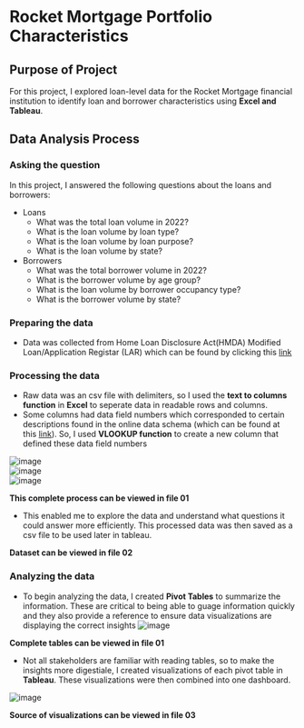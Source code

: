 # Rocket Mortgage Portfolio Characteristics

## Purpose of Project

For this project, I explored loan-level data for the Rocket Mortgage financial institution to identify loan and borrower characteristics using **Excel and Tableau**. 

## Data Analysis Process

### Asking the question

In this project, I answered the following questions about the loans and borrowers:

- Loans  
  - What was the total loan volume in 2022?  
  - What is the loan volume by loan type?  
  - What is the loan volume by loan purpose?
  - What is the loan volume by state?
- Borrowers
  - What was the total borrower volume in 2022?
  - What is the borrower volume by age group?
  - What is the loan volume by borrower occupancy type?
  - What is the borrower volume by state?

### Preparing the data

- Data was collected from Home Loan Disclosure Act(HMDA) Modified Loan/Application Registar (LAR) which can be found by clicking this [link](https://ffiec.cfpb.gov/data-publication/modified-lar/2022)

### Processing the data  

- Raw data was an csv file with delimiters, so I used the **text to columns function** in **Excel** to seperate data in readable rows and columns.
- Some columns had data field numbers which corresponded to certain descriptions found in the online data schema (which can be found at this [link](https://ffiec.cfpb.gov/documentation/publications/modified-lar/modified-lar-schema)). So, I used **VLOOKUP function** to create a new column that defined these data field numbers    
  
![image](https://github.com/DestinyWyche/02_Proj_Rocket-Mortgage_Characteristics/assets/111715383/ba5ac79b-2bd6-4177-b72e-e53981f03482)  
![image](https://github.com/DestinyWyche/02_Proj_Rocket-Mortgage_Characteristics/assets/111715383/dd13ac10-2a7b-42ab-9e08-5e9984632053)  
![image](https://github.com/DestinyWyche/02_Proj_Rocket-Mortgage_Characteristics/assets/111715383/d20cfac1-7d0a-4dee-bd1f-55a30a1cc439)    
   
 **This complete process can be viewed in file 01**  
  - This enabled me to explore the data and understand what questions it could answer more efficiently. This processed data was then saved as a csv file to be used later in tableau.
  
**Dataset can be viewed in file 02**
  
### Analyzing the data

- To begin analyzing the data, I created **Pivot Tables** to summarize the information. These are critical to being able to guage information quickly and they also provide a reference to ensure data visualizations are displaying the correct insights
  ![image](https://github.com/DestinyWyche/02_Proj_Rocket-Mortgage_Characteristics/assets/111715383/fd1bc043-5f19-4e8a-8f59-c39b55146ed6)  
  
**Complete tables can be viewed in file 01**  
- Not all stakeholders are familiar with reading tables, so to make the insights more digestiale, I created visualizations of each pivot table in **Tableau**. These visualizations were then combined into one dashboard.

![image](https://github.com/DestinyWyche/02_Proj_Rocket-Mortgage_Characteristics/assets/111715383/cd102eb6-7361-46d6-912d-fb5790eb8942)  
  
  **Source of visualizations can be viewed in file 03**
